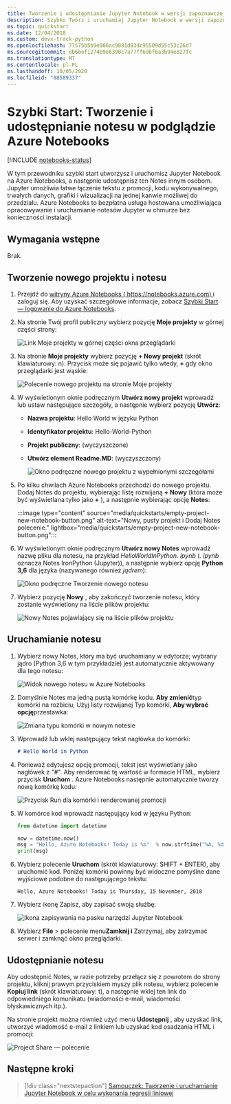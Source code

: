 ```yaml
---
title: Tworzenie i udostępnianie Jupyter Notebook w wersji zapoznawczej Azure Notebooks
description: Szybko Twórz i uruchamiaj Jupyter Notebook w wersji zapoznawczej Azure Notebooks, a następnie Udostępnij ten Notes innym osobom.
ms.topic: quickstart
ms.date: 12/04/2018
ms.custom: devx-track-python
ms.openlocfilehash: 77575b5b9e006ac9881d03dc95509d55c53c26d7
ms.sourcegitcommit: eb6bef1274b9e6390c7a77ff69bf6a3b94e827fc
ms.translationtype: MT
ms.contentlocale: pl-PL
ms.lasthandoff: 10/05/2020
ms.locfileid: "88589337"
---
```

# <a name="quickstart-create-and-share-a-notebook-in-azure-notebooks-preview"></a>Szybki Start: Tworzenie i udostępnianie notesu w podglądzie Azure Notebooks

[!INCLUDE [notebooks-status](../../includes/notebooks-status.md)]

W tym przewodniku szybki start utworzysz i uruchomisz Jupyter Notebook na Azure Notebooks, a następnie udostępnisz ten Notes innym osobom. Jupyter umożliwia łatwe łączenie tekstu z promocji, kodu wykonywalnego, trwałych danych, grafiki i wizualizacji na jednej kanwie możliwej do przedziału. Azure Notebooks to bezpłatna usługa hostowana umożliwiająca opracowywanie i uruchamianie notesów Jupyter w chmurze bez konieczności instalacji.

## <a name="prerequisites"></a>Wymagania wstępne
Brak.

## <a name="create-a-new-project-and-notebook"></a>Tworzenie nowego projektu i notesu

1. Przejdź do [witryny Azure Notebooks ( https://notebooks.azure.com) ](https://notebooks.azure.com) i zaloguj się. Aby uzyskać szczegółowe informacje, zobacz [Szybki Start — logowanie do Azure Notebooks](quickstart-sign-in-azure-notebooks.md).

1. Na stronie Twój profil publiczny wybierz pozycję **Moje projekty** w górnej części strony:

    ![Link Moje projekty w górnej części okna przeglądarki](media/quickstarts/my-projects-link.png)

1. Na stronie **Moje projekty** wybierz pozycję **+ Nowy projekt** (skrót klawiaturowy: n). Przycisk może się pojawić tylko wtedy, **+** gdy okno przeglądarki jest wąskie:

    ![Polecenie nowego projektu na stronie Moje projekty](media/quickstarts/new-project-command.png)

1. W wyświetlonym oknie podręcznym **Utwórz nowy projekt** wprowadź lub ustaw następujące szczegóły, a następnie wybierz pozycję **Utwórz**:

   - **Nazwa projektu**: Hello World w języku Python
   - **Identyfikator projektu**: Hello-World-Python
   - **Projekt publiczny**: (wyczyszczone)
   - **Utwórz element Readme.MD**: (wyczyszczony)

     ![Okno podręczne nowego projektu z wypełnionymi szczegółami](media/quickstarts/new-project-popup.png)

1. Po kilku chwilach Azure Notebooks przechodzi do nowego projektu. Dodaj Notes do projektu, wybierając listę rozwijaną **+ Nowy** (która może być wyświetlana tylko jako **+** ), a następnie wybierając opcję **Notes**:

    :::image type="content" source="media/quickstarts/empty-project-new-notebook-button.png" alt-text="Nowy, pusty projekt i Dodaj Notes polecenie." lightbox="media/quickstarts/empty-project-new-notebook-button.png":::

1. W wyświetlonym oknie podręcznym **Utwórz nowy Notes** wprowadź nazwę pliku dla notesu, na przykład *HelloWorldInPython. ipynb* (*. ipynb* oznacza Notes IronPython (Jupyter)), a następnie wybierz opcję **Python 3,6** dla języka (nazywanego również *jądrem*):

    ![Okno podręczne Tworzenie nowego notesu](media/quickstarts/new-notebook-popup.png)

1. Wybierz pozycję **Nowy** , aby zakończyć tworzenie notesu, który zostanie wyświetlony na liście plików projektu:

    ![Nowy Notes pojawiający się na liście plików projektu](media/quickstarts/new-notebook-created.png)

## <a name="run-the-notebook"></a>Uruchamianie notesu

1. Wybierz nowy Notes, który ma być uruchamiany w edytorze; wybrany jądro (Python 3,6 w tym przykładzie) jest automatycznie aktywowany dla tego notesu:

    ![Widok nowego notesu w Azure Notebooks](media/quickstarts/create-notebook-first-open.png)

1. Domyślnie Notes ma jedną pustą komórkę kodu. **Aby zmienić**typ komórki na rozbiciu, Użyj listy rozwijanej Typ komórki, **Aby wybrać opcję**przestawka:

    ![Zmiana typu komórki w nowym notesie](media/quickstarts/create-notebook-cell-type.png)

1. Wprowadź lub wklej następujący tekst nagłówka do komórki:

    ```markdown
    # Hello World in Python
    ```

1. Ponieważ edytujesz opcję promocji, tekst jest wyświetlany jako nagłówek z "#". Aby renderować tę wartość w formacie HTML, wybierz przycisk **Uruchom** . Azure Notebooks następnie automatycznie tworzy nową komórkę kodu:

    ![Przycisk Run dla komórki i renderowanej promocji](media/quickstarts/run-cell-markdown-render.png)

1. W komórce kod wprowadź następujący kod w języku Python:

    ```python
    from datetime import datetime

    now = datetime.now()
    msg = "Hello, Azure Notebooks! Today is %s"  % now.strftime("%A, %d %B, %Y")
    print(msg)
    ```

1. Wybierz polecenie **Uruchom** (skrót klawiaturowy: SHIFT + ENTER), aby uruchomić kod. Poniżej komórki powinny być widoczne pomyślne dane wyjściowe podobne do następującego tekstu:

    ```output
    Hello, Azure Notebooks! Today is Thursday, 15 November, 2018
    ```

1. Wybierz ikonę Zapisz, aby zapisać swoją służbę:

    ![Ikona zapisywania na pasku narzędzi Jupyter Notebook](media/quickstarts/hello-results-save-icon.png)

1. Wybierz **File**  >  polecenie menu**Zamknij i** Zatrzymaj, aby zatrzymać serwer i zamknąć okno przeglądarki.

## <a name="share-the-notebook"></a>Udostępnianie notesu

Aby udostępnić Notes, w razie potrzeby przełącz się z powrotem do strony projektu, kliknij prawym przyciskiem myszy plik notesu, wybierz polecenie **Kopiuj link** (skrót klawiaturowy: t), a następnie wklej ten link do odpowiedniego komunikatu (wiadomości e-mail, wiadomości błyskawicznych itp.).

Na stronie projekt można również użyć menu **Udostępnij** , aby uzyskać link, utworzyć wiadomość e-mail z linkiem lub uzyskać kod osadzania HTML i promocji:

![Project Share — polecenie](media/quickstarts/share-project-command.png)

## <a name="next-steps"></a>Następne kroki

> [!div class="nextstepaction"]
> [Samouczek: Tworzenie i uruchamianie Jupyter Notebook w celu wykonania regresji liniowej](tutorial-create-run-jupyter-notebook.md)
